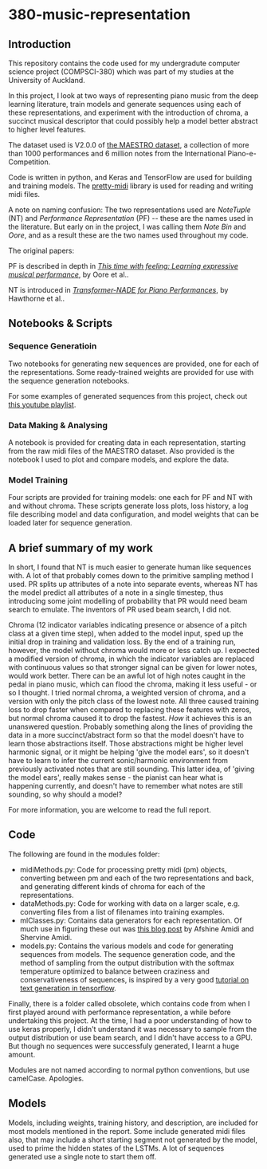 # 380-music-representation
## Introduction
This repository contains the code used for my undergradute computer science project (COMPSCI-380) which was part of my studies at the University of Auckland.

In this project, I look at two ways of representing piano music from the deep learning literature, train models and generate sequences using each of these representations, and experiment with the introduction of chroma, a succinct musical descriptor that could possibly help a model better abstract to higher level features.

The dataset used is V2.0.0 of [the MAESTRO dataset](https://magenta.tensorflow.org/datasets/maestro), a collection of more than 1000 performances and 6 million notes from the International Piano-e-Competition.

Code is written in python, and Keras and TensorFlow are used for building and training models. The [pretty-midi](https://github.com/craffel/pretty-midi) library is used for reading and writing midi files.

A note on naming confusion: The two representations used are *NoteTuple* (NT) and *Performance Representation* (PF) -- these are the names used in the literature. But early on in the project, I was calling them *Note Bin* and *Oore*, and as a result these are the two names used throughout my code.


The original papers:

PF is described in depth in [*This time with feeling: Learning expressive musical performance*](https://arxiv.org/abs/1808.03715), by Oore et al..

NT is introduced in [*Transformer-NADE for Piano Performances*](https://nips2018creativity.github.io/doc/Transformer_NADE.pdf), by Hawthorne et al..

## Notebooks & Scripts
### Sequence Generatioin
Two notebooks for generating new sequences are provided, one for each of the representations. Some ready-trained weights are provided for use with the sequence generation notebooks.

For some examples of generated sequences from this project, check out [this youtube playlist](https://www.youtube.com/playlist?list=PLCO5IgjyszQvCVXG4f_JiPaQwcCvoQCpN).

### Data Making & Analysing
A notebook is provided for creating data in each representation, starting from the raw midi files of the MAESTRO dataset.
Also provided is the notebook I used to plot and compare models, and explore the data.

### Model Training
Four scripts are provided for training models: one each for PF and NT with and without chroma. These scripts generate loss plots, loss history, a log file describing model and data configuration, and model weights that can be loaded later for sequence generation.

## A brief summary of my work
In short, I found that NT is much easier to generate human like sequences with. A lot of that probably comes down to the primitive sampling method I used. PR splits up attributes of a note into separate events, whereas NT has the model predict all attributes of a note in a single timestep, thus introducing some joint modelling of probability that PR would need beam search to emulate. The inventors of PR used beam search, I did not.

Chroma (12 indicator variables indicating presence or absence of a pitch class at a given time step), when added to the model input, sped up the initial drop in training and validation loss. By the end of a training run, however, the model without chroma would more or less catch up. I expected a modified version of chroma, in which the indicator variables are replaced with continuous values so that stronger signal can be given for lower notes, would work better. There can be an awful lot of high notes caught in the pedal in piano music, which can flood the chroma, making it less useful - or so I thought. I tried normal chroma, a weighted version of chroma, and a version with only the pitch class of the lowest note. All three caused training loss to drop faster when compared to replacing these features with zeros, but normal chroma caused it to drop the fastest. *How* it achieves this  is an unanswered question. Probably something along the lines of providing the data in a more succinct/abstract form so that the model doesn't have to learn those abstractions itself. Those abstractions might be higher level harmonic signal, or it might be helping 'give the model ears', so it doesn't have to learn to infer the current sonic/harmonic environment from previously activated notes that are still sounding. This latter idea, of 'giving the model ears', really makes sense - the pianist can hear what is happening currently, and doesn't have to remember what notes are still sounding, so why should a model?

For more information, you are welcome to read the full report.

## Code
The following are found in the modules folder:
- midiMethods.py: Code for processing pretty midi (pm) objects, converting between pm and each of the two representations and back, and generating different kinds of chroma for each of the representations.
- dataMethods.py: Code for working with data on a larger scale, e.g. converting files from a list of filenames into training examples.
- mlClasses.py: Contains data generators for each representation. Of much use in figuring these out was [this blog post](https://stanford.edu/~shervine/blog/keras-how-to-generate-data-on-the-fly) by Afshine Amidi and Shervine Amidi.
- models.py: Contains the various models and code for generating sequences from models. The sequence generation code, and the method of sampling from the output distribution with the softmax temperature optimized to balance between craziness and conservativeness of sequences, is inspired by a very good [tutorial on text generation in tensorflow](https://www.tensorflow.org/tutorials/text/text_generation#the_prediction_loop).

Finally, there is a folder called obsolete, which contains code from when I first played around with performance representation, a while before undertaking this project. At the time, I had a poor understanding of how to use keras properly, I didn't understand it was necessary to sample from the output distribution or use beam search, and I didn't have access to a GPU. But though no sequences were successfuly generated, I learnt a huge amount.

Modules are not named according to normal python conventions, but use camelCase. Apologies. 

## Models
Models, including weights, training history, and description, are included for most models mentioned in the report. Some include generated midi files also, that may include a short starting segment not generated by the model, used to prime the hidden states of the LSTMs. A lot of sequences generated use a single note to start them off.
